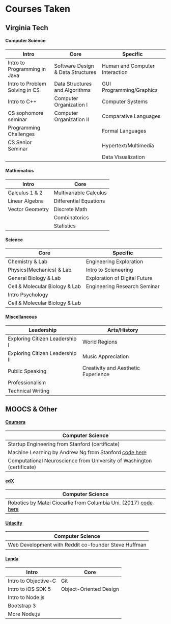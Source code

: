 # Courses Taken

## Virginia Tech
#### Computer Science
| Intro                          | Core                              | Specific                       |
|--------------------------------|-----------------------------------|--------------------------------|
| Intro to Programming in Java   | Software Design & Data Structures | Human and Computer Interaction |
| Intro to Problem Solving in CS | Data Structures and Algorithms    | GUI Programming/Graphics       |
| Intro to C++                   | Computer Organization I           | Computer Systems               |
| CS sophomore seminar           | Computer Organization II          | Comparative Languages          |
| Programming Challenges         |                                   | Formal Languages               |
| CS Senior Seminar              |                                   | Hypertext/Multimedia           |
|                                |                                   | Data Visualization             |
 
#### Mathematics
| Intro           | Core                   |
|-----------------|------------------------|
| Calculus 1 & 2  | Multivariable Calculus |
| Linear Algebra  | Differential Equations |
| Vector Geometry | Discrete Math          |
|                 | Combinatorics          |
|                 | Statistics             |

#### Science
| Core                           | Specific                      |
|--------------------------------|-------------------------------|
| Chemistry & Lab                | Engineering Exploration       |
| Physics(Mechanics) & Lab       | Intro to Scieneering          |
| General Biology & Lab          | Exploration of Digital Future |
| Cell & Molecular Biology & Lab | Engineering Research Seminar  |
| Intro Psychology               |                               |
| Cell & Molecular Biology & Lab |                               |

#### Miscellaneous
| Leadership                      | Arts/History                        |
|---------------------------------|-------------------------------------|
| Exploring Citizen Leadership I  | World Regions                       |
| Exploring Citizen Leadership II | Music Appreciation                  |
| Public Speaking                 | Creativity and Aesthetic Experience |
| Professionalism                 |                                     |
| Technical Writing               |                                     |

## MOOCS & Other

#### [Coursera](www.coursera.org)
| Computer Science                                                            |
|-----------------------------------------------------------------------------|
| Startup Engineering from Stanford (certificate)                        |
| Machine Learning by Andrew Ng from Stanford [code here](https://github.com/quinnliu/machineLearning) |
| Computational Neuroscience from University of Washington (certificate) |

#### [edX](www.edx.org)
| Computer Science                                                            |
|-----------------------------------------------------------------------------|
| Robotics by Matei Ciocarlie from Columbia Uni. (2017) [code here](https://github.com/Hunter690/catkin_ws) |

#### [Udacity](www.udacity.com)
| Computer Science                                                            |
|-----------------------------------------------------------------------------|
| Web Development with Reddit co-founder Steve Huffman                        |

#### [Lynda](www.lynda.com)
| Intro                              | Core                                 |
|------------------------------------|--------------------------------------|
| Intro to Objective-C               | Git                                  |
| Intro to iOS SDK 5                 | Object-Oriented Design               |
| Intro to Node.js                   |                                      |
| Bootstrap 3                        |                                      |
| More Node.js                       |                                      |

